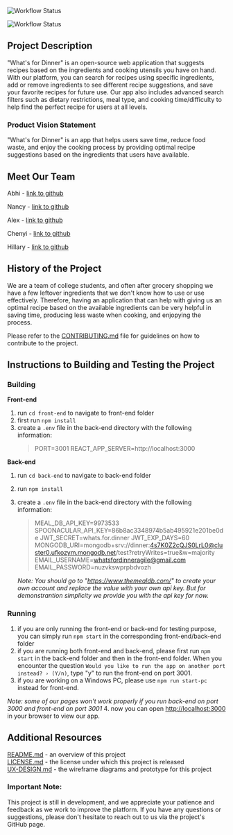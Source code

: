 ![Workflow Status](https://github.com/agiledev-students-spring-2023/final-project-what-s-for-dinner/workflows/back-end/.github/workflows/back-end.yml/badge.svg?event=push)

![Workflow Status](https://github.com/agiledev-students-spring-2023/final-project-what-s-for-dinner/workflows/front-end.yml/badge.svg?event=push)
## Project Description

"What's for Dinner" is an open-source web application that suggests recipes based on the ingredients and cooking utensils you have on hand. With our platform, you can search for recipes using specific ingredients, add or remove ingredients to see different recipe suggestions, and save your favorite recipes for future use. Our app also includes advanced search filters such as dietary restrictions, meal type, and cooking time/difficulty to help find the perfect recipe for users at all levels.

### Product Vision Statement

"What's for Dinner" is an app that helps users save time, reduce food waste, and enjoy the cooking process by providing optimal recipe suggestions based on the ingredients that users have available.

## Meet Our Team

Abhi - [link to github](https://github.com/abhi-vachani)

Nancy - [link to github](https://github.com/nancysun0415)

Alex - [link to github](https://github.com/ak8000)

Chenyi - [link to github](https://github.com/Ginette9)

Hillary - [link to github](https://github.com/hillarydavis1)

## History of the Project

We are a team of college students, and often after grocery shopping we have a few leftover ingredients that we don't know how to use or use effectively. Therefore, having an application that can help with giving us an optimal recipe based on the available ingredients can be very helpful in saving time, producing less waste when cooking, and enjopying the process.

Please refer to the [CONTRIBUTING.md](https://github.com/agiledev-students-spring-2023/final-project-what-s-for-dinner/blob/master/CONTRIBUTING.md) file for guidelines on how to contribute to the project.

## Instructions to Building and Testing the Project

### Building
**Front-end**
1. run `cd front-end` to navigate to front-end folder
2. first run `npm install` 
3. create a `.env` file in the back-end directory with the following information:
    > PORT=3001
    > REACT_APP_SERVER=http://localhost:3000

**Back-end**
1. run `cd back-end` to navigate to back-end folder
2. run `npm install`
3. create a `.env` file in the back-end directory with the following information:
    > MEAL_DB_API_KEY=9973533
    > SPOONACULAR_API_KEY=86b8ac3348974b5ab495921e201be0de
    > JWT_SECRET=whats.for.dinner
    > JWT_EXP_DAYS=60
    > MONGODB_URI=mongodb+srv://dinner:4s7K0Z2cQJS0LrL0@cluster0.ufkozym.mongodb.net/test?retryWrites=true&w=majority
    > EMAIL_USERNAME=whatsfordinneragile@gmail.com
    > EMAIL_PASSWORD=nuzvkswprpbdvozh
    
    *Note: You should go to "https://www.themealdb.com/" to create your own account and replace the value with your own api key. But for demonstrantion simplicity we provide you with the api key for now.*

### Running
1. if you are only running the front-end or back-end for testing purpose, you can simply run `npm start` in the corresponding front-end/back-end folder
2. if you are running both front-end and back-end, please first run `npm start` in the back-end folder and then in the front-end folder. When you encounter the question `Would you like to run the app on another port instead? › (Y/n)`, type "y" to run the front-end on port 3001.
3. if you are working on a Windows PC, please use `npm run start-pc` instead for front-end.


*Note: some of our pages won't work properly if you run back-end on port 3000 and front-end on port 3001*
4. now you can open [http://localhost:3000](http://localhost:3000) in your browser to view our app.

## Additional Resources
[README.md](https://github.com/agiledev-students-spring-2023/final-project-what-s-for-dinner/blob/master/README.md) - an overview of this project<br>
[LICENSE.md](https://github.com/agiledev-students-spring-2023/final-project-what-s-for-dinner/blob/master/LICENSE.md) - the license under which this project is released<br>
[UX-DESIGN.md](https://github.com/agiledev-students-spring-2023/final-project-what-s-for-dinner/blob/master/UX-DESIGN.md) - the wireframe diagrams and prototype for this project

### Important Note:
This project is still in development, and we appreciate your patience and feedback as we work to improve the platform. If you have any questions or suggestions, please don't hesitate to reach out to us via the project's GitHub page.